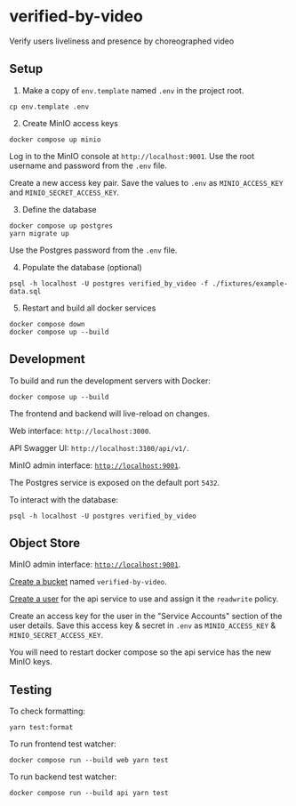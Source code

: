 # verified-by-video

Verify users liveliness and presence by choreographed video

## Setup

1. Make a copy of `env.template` named `.env` in the project root.

```
cp env.template .env
```

2. Create MinIO access keys

```
docker compose up minio
```

Log in to the MinIO console at `http://localhost:9001`. Use the root username and password from the `.env` file.

Create a new access key pair. Save the values to `.env` as `MINIO_ACCESS_KEY` and `MINIO_SECRET_ACCESS_KEY`.

3. Define the database

```
docker compose up postgres
yarn migrate up
```

Use the Postgres password from the `.env` file.

4. Populate the database (optional)

```
psql -h localhost -U postgres verified_by_video -f ./fixtures/example-data.sql
```

5. Restart and build all docker services

```
docker compose down
docker compose up --build
```

## Development

To build and run the development servers with Docker:

```
docker compose up --build
```

The frontend and backend will live-reload on changes.

Web interface: `http://localhost:3000`.

API Swagger UI: `http://localhost:3100/api/v1/`.

MinIO admin interface: [`http://localhost:9001`](http://localhost:9001).

The Postgres service is exposed on the default port `5432`.

To interact with the database:

```
psql -h localhost -U postgres verified_by_video
```

## Object Store

MinIO admin interface: [`http://localhost:9001`](http://localhost:9001).

[Create a bucket](http://localhost:9001/buckets/add-bucket) named `verified-by-video`.

[Create a user](http://localhost:9001/identity/users/add-user) for the api service to use and assign it the `readwrite` policy.

Create an access key for the user in the "Service Accounts" section of the user details. Save this access key & secret in `.env` as `MINIO_ACCESS_KEY` & `MINIO_SECRET_ACCESS_KEY`.

You will need to restart docker compose so the api service has the new MinIO keys.

## Testing

To check formatting:

```
yarn test:format
```

To run frontend test watcher:

```
docker compose run --build web yarn test
```

To run backend test watcher:

```
docker compose run --build api yarn test
```
